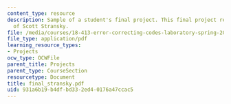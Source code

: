 ```yaml
---
content_type: resource
description: Sample of a student's final project. This final project report courtesy
  of Scott Stransky.
file: /media/courses/18-413-error-correcting-codes-laboratory-spring-2004/931a6b19b4dfbd332ed40176a47ccac5_final_stransky.pdf
file_type: application/pdf
learning_resource_types:
- Projects
ocw_type: OCWFile
parent_title: Projects
parent_type: CourseSection
resourcetype: Document
title: final_stransky.pdf
uid: 931a6b19-b4df-bd33-2ed4-0176a47ccac5
---
```

